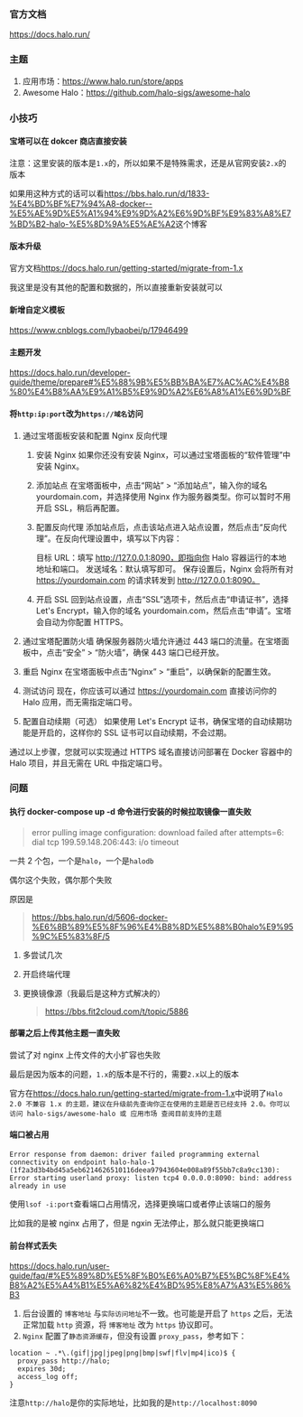 ### 官方文档

<https://docs.halo.run/>

### 主题

1. 应用市场：https://www.halo.run/store/apps
2. Awesome Halo：https://github.com/halo-sigs/awesome-halo

### 小技巧

#### 宝塔可以在 dokcer 商店直接安装

注意：这里安装的版本是`1.x`的，所以如果不是特殊需求，还是从官网安装`2.x`的版本

如果用这种方式的话可以看<https://bbs.halo.run/d/1833-%E4%BD%BF%E7%94%A8-docker--%E5%AE%9D%E5%A1%94%E9%9D%A2%E6%9D%BF%E9%83%A8%E7%BD%B2-halo-%E5%8D%9A%E5%AE%A2>这个博客

#### 版本升级

官方文档<https://docs.halo.run/getting-started/migrate-from-1.x>

我这里是没有其他的配置和数据的，所以直接重新安装就可以

#### 新增自定义模板

<https://www.cnblogs.com/lybaobei/p/17946499>

#### 主题开发

<https://docs.halo.run/developer-guide/theme/prepare#%E5%88%9B%E5%BB%BA%E7%AC%AC%E4%B8%80%E4%B8%AA%E9%A1%B5%E9%9D%A2%E6%A8%A1%E6%9D%BF>

#### 将`http:ip:port`改为`https://域名`访问

1. 通过宝塔面板安装和配置 Nginx 反向代理

   1. 安装 Nginx
      如果你还没有安装 Nginx，可以通过宝塔面板的“软件管理”中安装 Nginx。

   2. 添加站点
      在宝塔面板中，点击“网站” > “添加站点”，输入你的域名 yourdomain.com，并选择使用 Nginx 作为服务器类型。你可以暂时不用开启 SSL，稍后再配置。

   3. 配置反向代理
      添加站点后，点击该站点进入站点设置，然后点击“反向代理”。在反向代理设置中，填写以下内容：

      目标 URL：填写 http://127.0.0.1:8090，即指向你 Halo 容器运行的本地地址和端口。
      发送域名：默认填写即可。
      保存设置后，Nginx 会将所有对 https://yourdomain.com 的请求转发到 http://127.0.0.1:8090。

   4. 开启 SSL
      回到站点设置，点击“SSL”选项卡，然后点击“申请证书”，选择 Let's Encrypt，输入你的域名 yourdomain.com，然后点击“申请”。宝塔会自动为你配置 HTTPS。

2. 通过宝塔配置防火墙
   确保服务器防火墙允许通过 443 端口的流量。在宝塔面板中，点击“安全” > “防火墙”，确保 443 端口已经开放。

3. 重启 Nginx
   在宝塔面板中点击“Nginx” > “重启”，以确保新的配置生效。

4. 测试访问
   现在，你应该可以通过 https://yourdomain.com 直接访问你的 Halo 应用，而无需指定端口号。

5. 配置自动续期（可选）
   如果使用 Let's Encrypt 证书，确保宝塔的自动续期功能是开启的，这样你的 SSL 证书可以自动续期，不会过期。

通过以上步骤，您就可以实现通过 HTTPS 域名直接访问部署在 Docker 容器中的 Halo 项目，并且无需在 URL 中指定端口号。

### 问题

#### 执行 docker-compose up -d 命令进行安装的时候拉取镜像一直失败

> error pulling image configuration: download failed after attempts=6: dial tcp 199.59.148.206:443: i/o timeout

一共 2 个包，一个是`halo`，一个是`halodb`

偶尔这个失败，偶尔那个失败

原因是

> https://bbs.halo.run/d/5606-docker-%E6%8B%89%E5%8F%96%E4%B8%8D%E5%88%B0halo%E9%95%9C%E5%83%8F/5

1. 多尝试几次
2. 开启终端代理
3. 更换镜像源（我最后是这种方式解决的）

   > https://bbs.fit2cloud.com/t/topic/5886

#### 部署之后上传其他主题一直失败

尝试了对 nginx 上传文件的大小扩容也失败

最后是因为版本的问题，`1.x`的版本是不行的，需要`2.x`以上的版本

官方在<https://docs.halo.run/getting-started/migrate-from-1.x>中说明了`Halo 2.0 不兼容 1.x 的主题，建议在升级前先查询你正在使用的主题是否已经支持 2.0。你可以访问 halo-sigs/awesome-halo 或 应用市场 查阅目前支持的主题`

#### 端口被占用

`Error response from daemon: driver failed programming external connectivity on endpoint halo-halo-1 (1f2a3d3b4bd45a5eb6214626510116deea97943604e008a89f55bb7c8a9cc130): Error starting userland proxy: listen tcp4 0.0.0.0:8090: bind: address already in use`

使用`lsof -i:port`查看端口占用情况，选择更换端口或者停止该端口的服务

比如我的是被 nginx 占用了，但是 ngxin 无法停止，那么就只能更换端口

#### 前台样式丢失

<https://docs.halo.run/user-guide/faq/#%E5%89%8D%E5%8F%B0%E6%A0%B7%E5%BC%8F%E4%B8%A2%E5%A4%B1%E5%A6%82%E4%BD%95%E8%A7%A3%E5%86%B3>

1. 后台设置的 `博客地址` 与`实际访问地址`不一致。也可能是开启了 `https` 之后，无法正常加载 `http` 资源，将 `博客地址` 改为 `https` 协议即可。
2. `Nginx` 配置了`静态资源缓存`，但没有设置 `proxy_pass`，参考如下：

```shell
location ~ .*\.(gif|jpg|jpeg|png|bmp|swf|flv|mp4|ico)$ {
  proxy_pass http://halo;
  expires 30d;
  access_log off;
}
```

注意`http://halo`是你的实际地址，比如我的是`http://localhost:8090`
